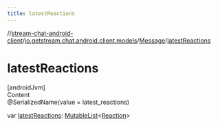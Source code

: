 ```yaml
---
title: latestReactions
---
```

//[stream-chat-android-client](../../../index.md)/[io.getstream.chat.android.client.models](../index.md)/[Message](index.md)/[latestReactions](latestReactions.md)



# latestReactions  
[androidJvm]  
Content  
@SerializedName(value = latest_reactions)  
  
var [latestReactions](latestReactions.md): [MutableList](https://kotlinlang.org/api/latest/jvm/stdlib/kotlin.collections/-mutable-list/index.html)&lt;[Reaction](../Reaction/index.md)&gt;  



